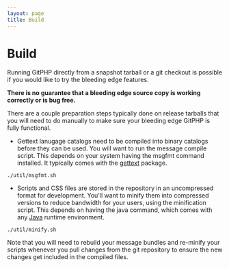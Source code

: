 ```yaml
---
layout: page
title: Build
---
```

# Build

Running GitPHP directly from a snapshot tarball or a git checkout is possible if you would like to try the bleeding edge features.

**There is no guarantee that a bleeding edge source copy is working correctly or is bug free.**

There are a couple preparation steps typically done on release tarballs that you will need to do manually to make sure your bleeding edge GitPHP is fully functional.

* Gettext lanugage catalogs need to be compiled into binary catalogs before they can be used. You will want to run the message compile script. This depends on your system having the msgfmt command installed. It typically comes with the [gettext](http://www.gnu.org/software/gettext/) package.

~~~
./util/msgfmt.sh
~~~

* Scripts and CSS files are stored in the repository in an uncompressed format for development. You'll want to minify them into compressed versions to reduce bandwidth for your users, using the minification script. This depends on having the java command, which comes with any [Java](http://www.java.com/) runtime environment.

~~~
./util/minify.sh
~~~

Note that you will need to rebuild your message bundles and re-minify your scripts whenever you pull changes from the git repository to ensure the new changes get included in the compiled files.
